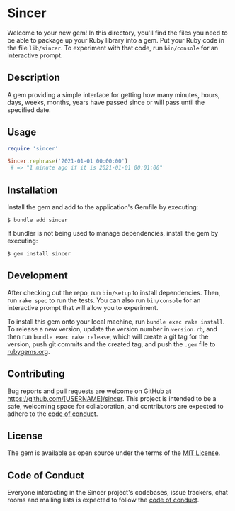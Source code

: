 # Sincer

Welcome to your new gem! In this directory, you'll find the files you need to be able to package up your Ruby library into a gem. Put your Ruby code in the file `lib/sincer`. To experiment with that code, run `bin/console` for an interactive prompt.

## Description
A gem providing a simple interface for getting how many minutes, hours, days, weeks, months, years have passed since or will pass until the specified date.

## Usage
```ruby
require 'sincer'

Sincer.rephrase('2021-01-01 00:00:00')
 # => "1 minute ago if it is 2021-01-01 00:01:00"
```

## Installation

Install the gem and add to the application's Gemfile by executing:

    $ bundle add sincer

If bundler is not being used to manage dependencies, install the gem by executing:

    $ gem install sincer

## Development

After checking out the repo, run `bin/setup` to install dependencies. Then, run `rake spec` to run the tests. You can also run `bin/console` for an interactive prompt that will allow you to experiment.

To install this gem onto your local machine, run `bundle exec rake install`. To release a new version, update the version number in `version.rb`, and then run `bundle exec rake release`, which will create a git tag for the version, push git commits and the created tag, and push the `.gem` file to [rubygems.org](https://rubygems.org).

## Contributing

Bug reports and pull requests are welcome on GitHub at https://github.com/[USERNAME]/sincer. This project is intended to be a safe, welcoming space for collaboration, and contributors are expected to adhere to the [code of conduct](https://github.com/micaneco/sincer/blob/main/CODE_OF_CONDUCT.md).

## License

The gem is available as open source under the terms of the [MIT License](https://opensource.org/licenses/MIT).

## Code of Conduct

Everyone interacting in the Sincer project's codebases, issue trackers, chat rooms and mailing lists is expected to follow the [code of conduct](https://github.com/mikaneco/sincer/blob/main/CODE_OF_CONDUCT.md).

